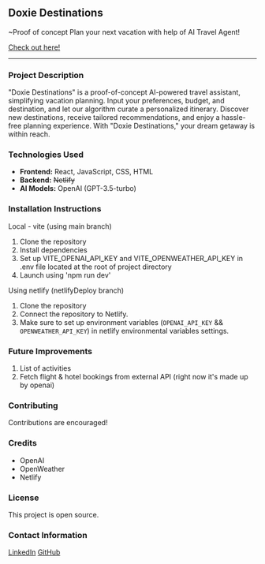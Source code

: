 ## Doxie Destinations

~Proof of concept
Plan your next vacation with help of AI Travel Agent!

[Check out here!]()

---

### Project Description

"Doxie Destinations" is a proof-of-concept AI-powered travel assistant, simplifying vacation planning. Input your preferences, budget, and destination, and let our algorithm curate a personalized itinerary. Discover new destinations, receive tailored recommendations, and enjoy a hassle-free planning experience. With "Doxie Destinations," your dream getaway is within reach.

### Technologies Used

- **Frontend:** React, JavaScript, CSS, HTML
- **Backend:** ~~Netlify~~
- **AI Models:** OpenAI (GPT-3.5-turbo)

### Installation Instructions

Local - vite (using main branch)

1. Clone the repository
2. Install dependencies
3. Set up VITE_OPENAI_API_KEY and VITE_OPENWEATHER_API_KEY in .env file located at the root of project directory
4. Launch using 'npm run dev'

Using netlify (netlifyDeploy branch)

1. Clone the repository
2. Connect the repository to Netlify.
3. Make sure to set up environment variables (`OPENAI_API_KEY` && `OPENWEATHER_API_KEY`) in netlify environmental variables settings.

### Future Improvements

1. List of activities
2. Fetch flight & hotel bookings from external API (right now it's made up by openai)

### Contributing

Contributions are encouraged!

### Credits

- OpenAI
- OpenWeather
- Netlify

### License

This project is open source.

### Contact Information

[LinkedIn](https://www.linkedin.com/in/kamil-kobylarz1/)
[GitHub](https://github.com/Xraxus/)
